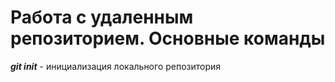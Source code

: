 # Работа с удаленным репозиторием. Основные команды

***git init*** - инициализация локального репозитория


